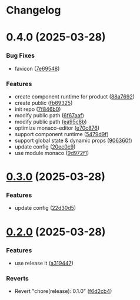 # Changelog

# 0.4.0 (2025-03-28)

### Bug Fixes

- favicon ([7e69548](https://github.com/guoaihua/next-app/commit/7e69548334d8c47f06d05a7ad8054f44e77383b6))

### Features

- create component runtime for product ([88a7692](https://github.com/guoaihua/next-app/commit/88a7692ea6e00e46e4e6a1740a51f432e33f5cc9))
- create public ([fb89325](https://github.com/guoaihua/next-app/commit/fb893259afafb2722715ddc7481f3023cb7e522a))
- init repo ([7f846b0](https://github.com/guoaihua/next-app/commit/7f846b077a4fbe4487605de0335c8f3fa9444ac9))
- modify public path ([6f67aaf](https://github.com/guoaihua/next-app/commit/6f67aaf3b1f31d0d8ad54c62f765860c2b1fbd5e))
- modify public path ([ea95c8b](https://github.com/guoaihua/next-app/commit/ea95c8b950e6246a423279f1becd7f4c30646f19))
- optimize monaco-editor ([e70c876](https://github.com/guoaihua/next-app/commit/e70c876fafc740a8211b4dce88af1e3896d5ebdc))
- support component runtime ([5479d9f](https://github.com/guoaihua/next-app/commit/5479d9fce64807e3708483ab28bb3b70fe7fb07d))
- support global state & dynamic props ([906360f](https://github.com/guoaihua/next-app/commit/906360fc2f0c0ef8420a5e0e4b410a3776298863))
- update config ([20ec0c9](https://github.com/guoaihua/next-app/commit/20ec0c9a96eea86b53f52c2515b59034a15fed61))
- use module monaco ([9d972f1](https://github.com/guoaihua/next-app/commit/9d972f19ba1ca0032680b2c470dab3f301533c3f))

# [0.3.0](https://github.com/guoaihua/next-app/compare/v0.2.0...v0.3.0) (2025-03-28)

### Features

- update config ([22d30d5](https://github.com/guoaihua/next-app/commit/22d30d53bcc8a725aec629c0a3a5f425e5cf1030))

# [0.2.0](https://github.com/guoaihua/next-app/compare/v0.1.0...v0.2.0) (2025-03-28)

### Features

- use release it ([a319447](https://github.com/guoaihua/next-app/commit/a31944729f98a9a9dc40c617d52170f32c36477a))

### Reverts

- Revert "chore(release): 0.1.0" ([f6d2cb4](https://github.com/guoaihua/next-app/commit/f6d2cb4936bdb01a5db9788dfe66c1fe96271f39))
